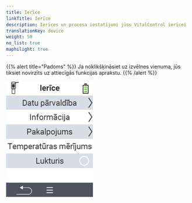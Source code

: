 ```yaml
---
title: Ierīce
linkTitle: Ierīce
description: Ierīces un procesa iestatījumi jūsu VitalControl ierīcei
translationKey: device
weight: 50
no_list: true
maphilight: true
---
```

{{% alert title="Padoms" %}}
Ja noklikšķināsiet uz izvēlnes vienuma, jūs tiksiet novirzīts uz attiecīgās funkcijas aprakstu.
{{% /alert %}}

<img src="images/menu.png" alt="VitalControl Ierīce" title="Ierīce" usemap="#workmap" class="maphilight" />

<map name="workmap">
  <area shape="rect" coords="2,40,238,80" alt="Datu pārvaldība" title="Veiciet datu dublējumus, eksportējiet savus datus un atiestatiet ierīci&#10;Peles klikšķis: atvērt dokumentāciju" href="/lv/docs/device/data-management/">
  <area shape="rect" coords="2,80,238,120" alt="Informācija" title="Skatīt svarīgu programmatūras un aparatūras informāciju&#10;Peles klikšķis: atvērt dokumentāciju" href="/lv/docs/device/info/">
  <area shape="rect" coords="2,120,238,160" alt="Serviss" title="Pārbaudiet savas ierīces draiverus, atjauniniet programmaparatūru un veiciet diapazona testu&#10;Peles klikšķis: atvērt dokumentāciju" href="/lv/docs/device/service/">
  <area shape="rect" coords="2,160,238,200" alt="Temperatūras mērīšana" title="Pārbaudiet savas ierīces temperatūras mērīšanu&#10;Peles klikšķis: atvērt dokumentāciju" href="/lv/docs/device/temperature-measurement/">
  <area shape="rect" coords="2,200,238,240" alt="Lukturītis" title="Ieslēdziet vai izslēdziet gaismu savā VitalControl ierīcē&#10;Peles klikšķis: atvērt dokumentāciju" href="/lv/docs/device/flashlight/">

  <area shape="rect" coords="2,282,97,318" alt="Atpakaļ" title="Atgriezties vienu līmeni atpakaļ" href="/lv/docs/menu/mainmenu/">
</map>
